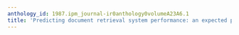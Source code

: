 ```yaml
---
anthology_id: 1987.ipm_journal-ir0anthology0volumeA23A6.1
title: 'Predicting document retrieval system performance: an expected precision measure'
---
```

